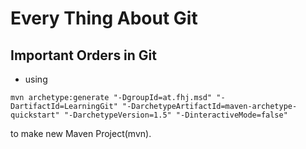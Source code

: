 # Every Thing About Git

## Important Orders in Git

* using 

```
mvn archetype:generate "-DgroupId=at.fhj.msd" "-DartifactId=LearningGit" "-DarchetypeArtifactId=maven-archetype-quickstart" "-DarchetypeVersion=1.5" "-DinteractiveMode=false"
```

to make new Maven Project(mvn).